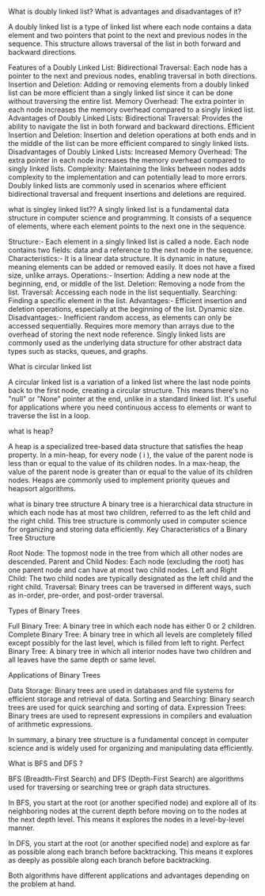 What is doubly linked list? What is advantages and disadvantages of it?

A doubly linked list is a type of linked list where each node contains a data element and two pointers that point to the next and previous nodes in the sequence. This structure allows traversal of the list in both forward and backward directions.

Features of a Doubly Linked List:
Bidirectional Traversal: Each node has a pointer to the next and previous nodes, enabling traversal in both directions.
Insertion and Deletion: Adding or removing elements from a doubly linked list can be more efficient than a singly linked list since it can be done without traversing the entire list.
Memory Overhead: The extra pointer in each node increases the memory overhead compared to a singly linked list.
Advantages of Doubly Linked Lists:
Bidirectional Traversal: Provides the ability to navigate the list in both forward and backward directions.
Efficient Insertion and Deletion: Insertion and deletion operations at both ends and in the middle of the list can be more efficient compared to singly linked lists.
Disadvantages of Doubly Linked Lists:
Increased Memory Overhead: The extra pointer in each node increases the memory overhead compared to singly linked lists.
Complexity: Maintaining the links between nodes adds complexity to the implementation and can potentially lead to more errors.
Doubly linked lists are commonly used in scenarios where efficient bidirectional traversal and frequent insertions and deletions are required.


what is singley linked list??
A singly linked list is a fundamental data structure in computer science and programming. It consists of a sequence of elements, where each element points to the next one in the sequence.

Structure:-
Each element in a singly linked list is called a node.
Each node contains two fields: data and a reference to the next node in the sequence.
Characteristics:-
It is a linear data structure.
It is dynamic in nature, meaning elements can be added or removed easily.
It does not have a fixed size, unlike arrays.
Operations:-
Insertion: Adding a new node at the beginning, end, or middle of the list.
Deletion: Removing a node from the list.
Traversal: Accessing each node in the list sequentially.
Searching: Finding a specific element in the list.
Advantages:-
Efficient insertion and deletion operations, especially at the beginning of the list.
Dynamic size.
Disadvantages:-
Inefficient random access, as elements can only be accessed sequentially.
Requires more memory than arrays due to the overhead of storing the next node reference.
Singly linked lists are commonly used as the underlying data structure for other abstract data types such as stacks, queues, and graphs.


 
What is circular linked list 

A circular linked list is a variation of a linked list where the last node points back to the first node, creating a circular structure. This means there's no "null" or "None" pointer at the end, unlike in a standard linked list. It's useful for applications where you need continuous access to elements or want to traverse the list in a loop.


what is heap?

A heap is a specialized tree-based data structure that satisfies the heap property. In a min-heap, for every node \( i \), the value of the parent node is less than or equal to the value of its children nodes. In a max-heap, the value of the parent node is greater than or equal to the value of its children nodes. Heaps are commonly used to implement priority queues and heapsort algorithms.

what is binary tree structure 
A binary tree is a hierarchical data structure in which each node has at most two children, referred to as the left child and the right child. This tree structure is commonly used in computer science for organizing and storing data efficiently.
Key Characteristics of a Binary Tree Structure

Root Node: The topmost node in the tree from which all other nodes are descended.
Parent and Child Nodes: Each node (excluding the root) has one parent node and can have at most two child nodes.
Left and Right Child: The two child nodes are typically designated as the left child and the right child.
Traversal: Binary trees can be traversed in different ways, such as in-order, pre-order, and post-order traversal.

Types of Binary Trees

Full Binary Tree: A binary tree in which each node has either 0 or 2 children.
Complete Binary Tree: A binary tree in which all levels are completely filled except possibly for the last level, which is filled from left to right.
Perfect Binary Tree: A binary tree in which all interior nodes have two children and all leaves have the same depth or same level.

Applications of Binary Trees

Data Storage: Binary trees are used in databases and file systems for efficient storage and retrieval of data.
Sorting and Searching: Binary search trees are used for quick searching and sorting of data.
Expression Trees: Binary trees are used to represent expressions in compilers and evaluation of arithmetic expressions.

In summary, a binary tree structure is a fundamental concept in computer science and is widely used for organizing and manipulating data efficiently.


What is BFS and DFS ?

BFS (Breadth-First Search) and DFS (Depth-First Search) are algorithms used for traversing or searching tree or graph data structures. 

In BFS, you start at the root (or another specified node) and explore all of its neighboring nodes at the current depth before moving on to the nodes at the next depth level. This means it explores the nodes in a level-by-level manner.

In DFS, you start at the root (or another specified node) and explore as far as possible along each branch before backtracking. This means it explores as deeply as possible along each branch before backtracking.

Both algorithms have different applications and advantages depending on the problem at hand.

